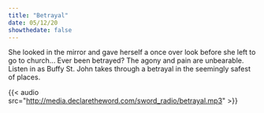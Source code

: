 ```yaml
---
title: "Betrayal"
date: 05/12/20
showthedate: false
---
```


She looked in the mirror and gave herself a once over look before she left to go to church... Ever been betrayed? The agony and pain are unbearable. Listen in as Buffy St. John takes through a betrayal in the seemingly safest of places.
<!--more-->
{{< audio src="http://media.declaretheword.com/sword_radio/betrayal.mp3" >}}